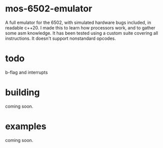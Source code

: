 # mos-6502-emulator
A full emulator for the 6502, with simulated hardware bugs included, in readable c++20. I made this to learn how processors work, and to gather some asm knowledge. It has been tested using a custom suite covering all instructions. It doesn't support nonstandard opcodes.

# todo 
b-flag and interrupts

# building
coming soon. 

# examples
coming soon. 
